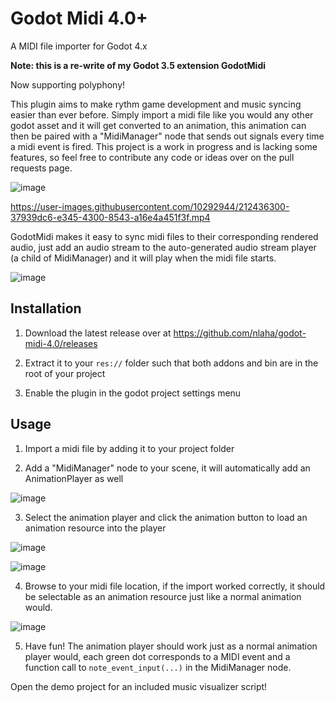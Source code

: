 # Godot Midi 4.0+
A MIDI file importer for Godot 4.x

**Note: this is a re-write of my Godot 3.5 extension GodotMidi**

Now supporting polyphony!

This plugin aims to make rythm game development and music syncing easier than ever before. Simply import a midi file like you would any other godot asset and it will get converted to an animation, this animation can then be paired with a "MidiManager" node that sends out signals every time a midi event is fired. This project is a work in progress and is lacking some features, so feel free to contribute any code or ideas over on the pull requests page.

![image](https://user-images.githubusercontent.com/10292944/212020820-62d88977-ff34-455a-a45d-f334cef63396.png)


https://user-images.githubusercontent.com/10292944/212436300-37939dc6-e345-4300-8543-a16e4a451f3f.mp4


GodotMidi makes it easy to sync midi files to their corresponding rendered audio, just add an audio stream to the auto-generated audio stream player (a child of MidiManager) and it will play when the midi file starts.

![image](https://user-images.githubusercontent.com/10292944/212021070-42f3728a-c3ec-43da-9173-035cd7812817.png)

## Installation

1. Download the latest release over at https://github.com/nlaha/godot-midi-4.0/releases

2. Extract it to your `res://` folder such that both addons and bin are in the root of your project

3. Enable the plugin in the godot project settings menu

## Usage

1. Import a midi file by adding it to your project folder

2. Add a "MidiManager" node to your scene, it will automatically add an AnimationPlayer as well

![image](https://user-images.githubusercontent.com/10292944/212020953-fe813fde-bc58-40a2-aad8-bef984282c78.png)

3. Select the animation player and click the animation button to load an animation resource into the player

![image](https://user-images.githubusercontent.com/10292944/212021217-c7924909-de4f-44ab-800f-a67a92f91420.png)

![image](https://user-images.githubusercontent.com/10292944/212021511-eee304b4-328b-41d7-a1b0-faaca74448ef.png)

4. Browse to your midi file location, if the import worked correctly, it should be selectable as an animation resource just like a normal animation would.

![image](https://user-images.githubusercontent.com/10292944/212021652-0c1357c3-cc50-4f5c-b582-74b664db70c3.png)

5. Have fun! The animation player should work just as a normal animation player would, each green dot corresponds to a MIDI event and a function call to `note_event_input(...)` in the MidiManager node.

Open the demo project for an included music visualizer script!
